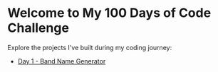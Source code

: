 <html lang="en">
<head>
    <meta charset="UTF-8">
    <meta name="viewport" content="width=device-width, initial-scale=1.0">
    <title>100 Days of Code</title>
</head>
<body>
    <h1>Welcome to My 100 Days of Code Challenge</h1>
    <p>Explore the projects I've built during my coding journey:</p>
    <ul>
        <li><a href="Day%201%20-%20Band%20Name%20Generator/">Day 1 - Band Name Generator</a></li>
        <!-- Add additional days as needed -->
    </ul>
</body>
</html>
